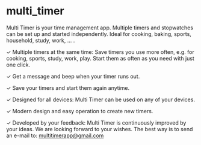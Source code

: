 # multi_timer

Multi Timer is your time management app. Multiple timers and stopwatches can be set up and started independently. Ideal for cooking, baking, sports, household, study, work, ... .

✓ Multiple timers at the same time: Save timers you use more often, e.g. for cooking, sports, study, work, play. Start them as often as you need with just one click.

✓ Get a message and beep when your timer runs out.

✓ Save your timers and start them again anytime.

✓ Designed for all devices: Multi Timer can be used on any of your devices.

✓ Modern design and easy operation to create new timers.

✓ Developed by your feedback: Multi Timer is continuously improved by your ideas. We are looking forward to your wishes. The best way is to send an e-mail to: multitimerapp@gmail.com
